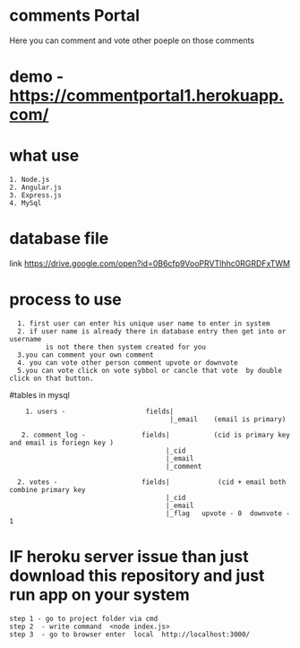 # comments Portal
Here you can comment and vote other poeple on those comments
# demo - <a>https://commentportal1.herokuapp.com/</a>

# what use
    1. Node.js 
    2. Angular.js
    3. Express.js
    4. MySql
    
# database file
   link <a>https://drive.google.com/open?id=0B6cfp9VooPRVTlhhc0RGRDFxTWM</a>
   
# process to use
  
      1. first user can enter his unique user name to enter in system 
      2. if user name is already there in database entry then get into or username 
             is not there then system created for you 
      3.you can comment your own comment
      4. you can vote other person comment upvote or downvote 
      5.you can vote click on vote sybbol or cancle that vote  by double click on that button.
      
  #tables in mysql 
  
        1. users -                    fields|
                                            |_email    (email is primary)
       
       2. comment_log -              fields|           (cid is primary key and email is foriegn key )
                                           |_cid
                                           |_email
                                           |_comment
                                           
      2. votes -                     fields|            (cid + email both combine primary key
                                           |_cid
                                           |_email
                                           |_flag   upvote - 0  downvote - 1 
                                           
# IF heroku server issue than just download this repository and just run app on your system
    step 1 - go to project folder via cmd 
    step 2  - write command  <node index.js>
    step 3  - go to browser enter  local  http://localhost:3000/
                                           
